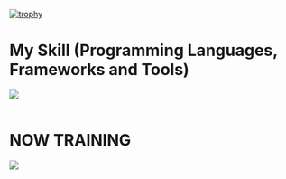 [![trophy](https://github-profile-trophy.vercel.app/?username=fairy-pitta&theme=discord)](https://github.com/ryo-ma/github-profile-trophy)


# My Skill (Programming Languages, Frameworks and Tools)

<img src="https://skillicons.dev/icons?i=html,css,js,python, r, typescript,react,next,sqlite,github,vscode,discord,php,aws,vite" /> <br /><br />

  
# NOW TRAINING

<img src="https://skillicons.dev/icons?i=docker,vue" /> <br /><br />

